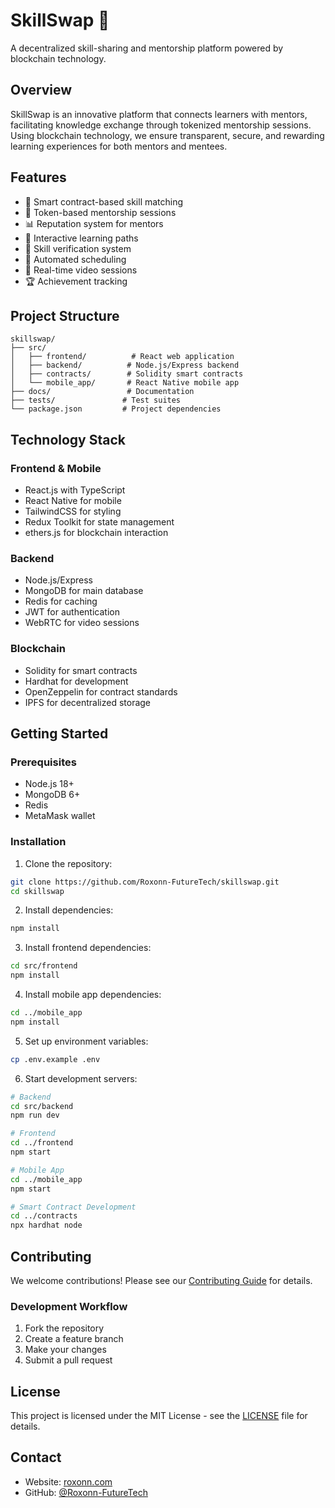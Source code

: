 # SkillSwap 🤝

A decentralized skill-sharing and mentorship platform powered by blockchain technology.

## Overview

SkillSwap is an innovative platform that connects learners with mentors, facilitating knowledge exchange through tokenized mentorship sessions. Using blockchain technology, we ensure transparent, secure, and rewarding learning experiences for both mentors and mentees.

## Features

- 🔄 Smart contract-based skill matching
- 💎 Token-based mentorship sessions
- 📊 Reputation system for mentors
- 📝 Interactive learning paths
- 🎯 Skill verification system
- 📅 Automated scheduling
- 💬 Real-time video sessions
- 🏆 Achievement tracking

## Project Structure

```
skillswap/
├── src/
│   ├── frontend/          # React web application
│   ├── backend/          # Node.js/Express backend
│   ├── contracts/        # Solidity smart contracts
│   └── mobile_app/       # React Native mobile app
├── docs/                 # Documentation
├── tests/               # Test suites
└── package.json         # Project dependencies
```

## Technology Stack

### Frontend & Mobile
- React.js with TypeScript
- React Native for mobile
- TailwindCSS for styling
- Redux Toolkit for state management
- ethers.js for blockchain interaction

### Backend
- Node.js/Express
- MongoDB for main database
- Redis for caching
- JWT for authentication
- WebRTC for video sessions

### Blockchain
- Solidity for smart contracts
- Hardhat for development
- OpenZeppelin for contract standards
- IPFS for decentralized storage

## Getting Started

### Prerequisites
- Node.js 18+
- MongoDB 6+
- Redis
- MetaMask wallet

### Installation

1. Clone the repository:
```bash
git clone https://github.com/Roxonn-FutureTech/skillswap.git
cd skillswap
```

2. Install dependencies:
```bash
npm install
```

3. Install frontend dependencies:
```bash
cd src/frontend
npm install
```

4. Install mobile app dependencies:
```bash
cd ../mobile_app
npm install
```

5. Set up environment variables:
```bash
cp .env.example .env
```

6. Start development servers:
```bash
# Backend
cd src/backend
npm run dev

# Frontend
cd ../frontend
npm start

# Mobile App
cd ../mobile_app
npm start

# Smart Contract Development
cd ../contracts
npx hardhat node
```

## Contributing

We welcome contributions! Please see our [Contributing Guide](CONTRIBUTING.md) for details.

### Development Workflow
1. Fork the repository
2. Create a feature branch
3. Make your changes
4. Submit a pull request

## License

This project is licensed under the MIT License - see the [LICENSE](LICENSE) file for details.

## Contact

- Website: [roxonn.com](https://roxonn.com)
- GitHub: [@Roxonn-FutureTech](https://github.com/Roxonn-FutureTech) 